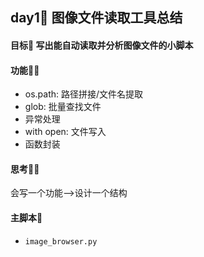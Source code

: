 ## day1📖 图像文件读取工具总结

#### 目标🤺 写出能自动读取并分析图像文件的小脚本

#### 功能👩‍🌾
- os.path: 路径拼接/文件名提取
- glob: 批量查找文件
- 异常处理
- with open: 文件写入
- 函数封装

#### 思考👩‍💻
会写一个功能-->设计一个结构

#### 主脚本👣
- `image_browser.py`
